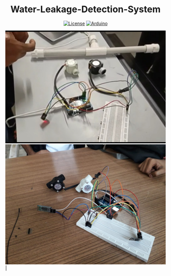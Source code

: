 <div align="center">
<h1 align="center">Water-Leakage-Detection-System</h1>

[![License](https://img.shields.io/github/license/atharwa-24/Water-Leakage-Detection-System?color=blue&logo=git)](https://github.com/atharwa-24/Water-Leakage-Detection-System/blob/main/LICENSE)
[![Arduino](https://img.shields.io/badge/Arduino-C-brightgreen)](https://github.com/atharwa-24/Water-Leakage-Detection-System/search?l=c%2B%2B)
</div>

![IMG2](img/3.jpg)
![IMG1](img/1.jpg)|

